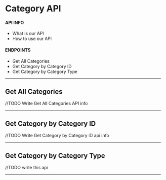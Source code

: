# Category API

#### API INFO
* What is our API
* How to use our API

#### ENDPOINTS
* Get All Categories
* Get Category by Category ID
* Get Category by Category Type

---

## Get All Categories

//TODO Write Get All Categories API info

---

## Get Category by Category ID

//TODO Write Get Category by Category ID api info

---

## Get Category by Category Type

//TODO write this api

---